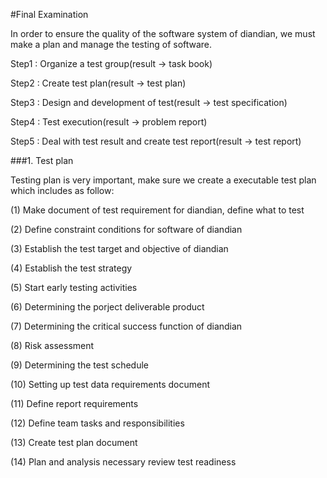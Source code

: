 #Final Examination

In order to  ensure the quality of the software system of diandian, we must make a plan and manage the testing of software.

Step1 : Organize a test group(result ->  task book)

Step2 : Create test plan(result ->  test plan)

Step3 : Design and development of test(result -> test specification)

Step4 : Test execution(result -> problem report)

Step5 : Deal with test result and create test report(result -> test report)

###1. Test plan

Testing plan is very important, make sure we create a executable test plan which includes as follow:

(1) Make document of test requirement for diandian, define what to test

(2) Define constraint conditions for software of diandian

(3) Establish the test target and objective of diandian

(4) Establish the test strategy

(5) Start early testing activities

(6) Determining the porject deliverable product

(7) Determining the critical success function of diandian

(8) Risk assessment

(9) Determining the test schedule

(10) Setting up test data requirements document

(11) Define report requirements

(12) Define team tasks and responsibilities
 
(13) Create test plan document
 
(14) Plan and analysis necessary review test readiness





